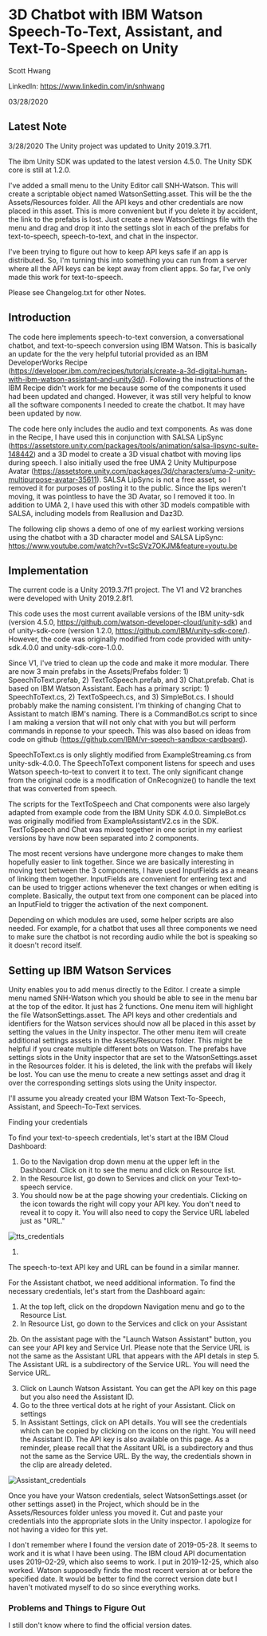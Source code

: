 # 3D Chatbot with IBM Watson Speech-To-Text, Assistant, and Text-To-Speech on Unity

Scott Hwang

LinkedIn: https://www.linkedin.com/in/snhwang

03/28/2020

## Latest Note

3/28/2020
The Unity project was updated to Unity 2019.3.7f1.

The ibm Unity SDK was updated to the latest version 4.5.0. The Unity SDK core is still at 1.2.0.

I've added a small menu to the Unity Editor call SNH-Watson. This will create a scriptable object named WatsonSetting.asset. This will be the the Assets/Resources folder. All the API keys and other credentials are now placed in this asset. This is more convenient but if you delete it by accident, the link to the prefabs is lost. Just create a new WatsonSettings file with the menu and drag and drop it into the settings slot in each of the prefabs for text-to-speech, speech-to-text, and chat in the inspector.

I've been trying to figure out how to keep API keys safe if an app is distributed. So, I'm turning this into something you can run from a server where all the API keys can be kept away from client apps. So far, I've only made this work for text-to-speech.

Please see Changelog.txt for other Notes.

## Introduction

The code here implements speech-to-text conversion, a conversational chatbot, and text-to-speech conversion using IBM Watson. This is basically an update for the the very helpful tutorial provided as an IBM DeveloperWorks Recipe (https://developer.ibm.com/recipes/tutorials/create-a-3d-digital-human-with-ibm-watson-assistant-and-unity3d/). Following the instructions of the IBM Recipe didn't work for me because some of the components it used had been updated and changed. However, it was still very helpful to know all the software components I needed to create the chatbot. It may have been updated by now.

The code here only includes the audio and text components. As was done in the Recipe, I have used this in conjunction with SALSA LipSync (https://assetstore.unity.com/packages/tools/animation/salsa-lipsync-suite-148442) and a 3D model to create a 3D visual chatbot with moving lips during speech. I also initially used the free UMA 2 Unity Multipurpose Avatar (https://assetstore.unity.com/packages/3d/characters/uma-2-unity-multipurpose-avatar-35611). SALSA LipSync is not a free asset, so I removed it for purposes of posting it to the public. Since the lips weren't moving, it was pointless to have the 3D Avatar, so I removed it too. In addition to UMA 2, I have used this with other 3D models compatible with SALSA, including models from Reallusion and Daz3D.

The following clip shows a demo of one of my earliest working versions using the chatbot with a 3D character model and SALSA LipSync:
  https://www.youtube.com/watch?v=tScSVz7OKJM&feature=youtu.be


## Implementation

The current code is a Unity 2019.3.7f1 project. The V1 and V2 branches were developed with Unity 2019.2.8f1.  

This code uses the most current available versions of the IBM unity-sdk (version 4.5.0, https://github.com/watson-developer-cloud/unity-sdk) and of unity-sdk-core (version 1.2.0, https://github.com/IBM/unity-sdk-core/). However, the code was originally modified from code provided with unity-sdk.4.0.0 and unity-sdk-core-1.0.0.

Since V1, I've tried to clean up the code and make it more modular. There are now 3 main prefabs in the Assets/Prefabs folder: 1) SpeechToText.prefab, 2) TextToSpeech.prefab, and 3) Chat.prefab. Chat is based on IBM Watson Assistant. Each has a primary script: 1) SpeechToText.cs, 2) TextToSpeech.cs, and 3) SimpleBot.cs. I should probably make the naming consistent. I'm thinking of changing Chat to Assistant to match IBM's naming. There is a CommandBot.cs script to since I am making a version that will not only chat with you but will perform commands in reponse to your speech. This was also based on ideas from code on github (https://github.com/IBM/vr-speech-sandbox-cardboard).

SpeechToText.cs is only slightly modified from ExampleStreaming.cs from unity-sdk-4.0.0. The SpeechToText component listens for speech and uses Watson speech-to-text to convert it to text. The only significant change from the original code is  a modification of OnRecognize() to handle the text that was converted from speech.

The scripts for the TextToSpeech and Chat components were also largely adapted from example code from the IBM Unity SDK 4.0.0. SimpleBot.cs was originally modified from ExampleAssistantV2.cs in the SDK. TextToSpeech and Chat was mixed together in one script in my earliest versions by have now been separated into 2 components.

The most recent versions have undergone more changes to make them hopefully easier to link together. Since we are basically interesting in moving text between the 3 components, I have used InputFields as a means of linking them together. InputFields are convenient for entering text and can be used to trigger actions whenever the text changes or when editing is complete. Basically, the output text from one component can be placed into an InputField to trigger the activation of the next component.

Depending on which modules are used, some helper scripts are also needed. For example, for a chatbot that uses all three components we need to make sure the chatbot is not recording audio while the bot is speaking so it doesn't record itself.



## Setting up IBM Watson Services

Unity enables you to add menus directly to the Editor. I create a simple menu named SNH-Watson which you should be able to see in the menu bar at the top of the editor. It just has 2 functions. One menu item will highlight the file WatsonSettings.asset. The API keys and other credentials and identifiers for the Watson services should now all be placed in this asset by setting the values in the Unity inspector. The other menu item will create additional settings assets in the Assets/Resources folder. This might be helpful if you create multiple different bots on Watson. The prefabs have settings slots in the Unity inspector that are set to the WatsonSettings.asset in the Resources folder. It his is deleted, the link with the prefabs will likely be lost. You can use the menu to create a new settings asset and drag it over the corresponding settings slots using the Unity inspector.  

I'll assume you already created your IBM Watson Text-To-Speech, Assistant, and Speech-To-Text services.

Finding your credentials

To find your text-to-speech credentials, let's start at the IBM Cloud Dashboard:

1. Go to the Navigation drop down menu at the upper left in the Dashboard. Click on it to see the menu and click on Resource list.
2. In the Resource list, go down to Services and click on your Text-to-speech service.
3. You should now be at the page showing your credentials. Clicking on the icon towards the right will copy your API key. You don't need to reveal it to copy it. You will also need to copy the Service URL labeled just as "URL."

![tts_credentials](tts_credentials.gif)

1. 

The speech-to-text API key and URL can be found in a similar manner.

For the Assistant chatbot, we need additional information. To find the necessary credentials, let's start from the Dashboard again:

1. At the top left, click on the dropdown Navigation menu and go to the Resource List.
2. In Resource List, go down to the Services and click on your Assistant

2b. On the assistant page with the "Launch Watson Assistant" button, you can see your API key and Service Url. Please note that the Service URL is not the same as the Assistant URL that appears with the API detals in step 5. The Assistant URL is a subdirectory of the Service URL. You will need the Service URL.

3. Click on Launch Watson Assistant. You can get the API key on this page but you also need the Assistant ID.
4. Go to the three vertical dots at he right of your Assistant. Click on settings
5.  In Assistant Settings, click on API details. You will see the credentials which can be copied by clicking on the icons on the right. You will need the Assistant ID. The API key is also available on this page. As a reminder, please recall that the Assitant URL is a subdirectory and thus not the same as the Service URL. By the way, the credentials shown in the clip are already deleted.

![Assistant_credentials](Assistant_credentials.gif)



Once you have your Watson credentials, select WatsonSettings.asset (or other settings asset) in the Project, which should be in the Assets/Resources folder unless you moved it. Cut and paste your credentials into the appropriate slots in the Unity inspector. I apologize for not having a video for this yet.

I don't remember where I found the version date of 2019-05-28. It seems to work and it is what I have been using. The IBM cloud API documentation uses 2019-02-29, which also seems to work. I put in 2019-12-25, which also worked. Watson supposedly finds the most recent version at or before the specified date. It would be better to find the correct version date but I haven't motivated myself to do so since everything works.



### Problems and Things to Figure Out

I still don't know where to find the official version dates.


